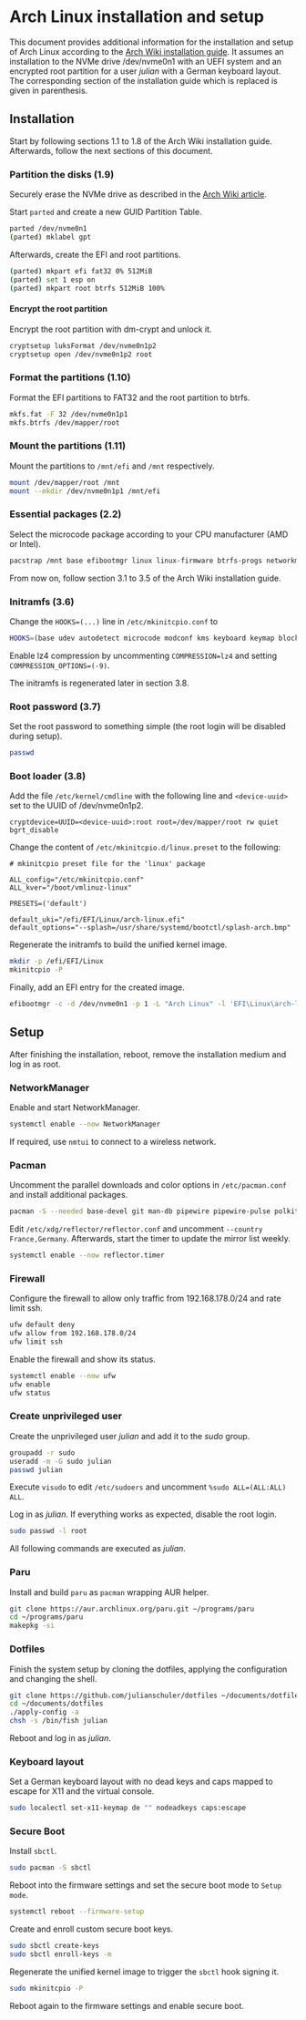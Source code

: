 # Arch Linux installation and setup

This document provides additional information for the installation and setup of Arch Linux according to the [Arch Wiki installation guide](https://wiki.archlinux.org/title/Installation_guide).
It assumes an installation to the NVMe drive /dev/nvme0n1 with an UEFI system and an encrypted root partition for a user _julian_ with a German keyboard layout.
The corresponding section of the installation guide which is replaced is given in parenthesis.

## Installation

Start by following sections 1.1 to 1.8 of the Arch Wiki installation guide. Afterwards, follow the next sections of this document.

### Partition the disks (1.9)

Securely erase the NVMe drive as described in the [Arch Wiki article](https://wiki.archlinux.org/title/Solid_state_drive/Memory_cell_clearing#NVMe_drive).

Start `parted` and create a new GUID Partition Table.

```sh
parted /dev/nvme0n1
(parted) mklabel gpt
```

Afterwards, create the EFI and root partitions.

```sh
(parted) mkpart efi fat32 0% 512MiB
(parted) set 1 esp on
(parted) mkpart root btrfs 512MiB 100%
```

#### Encrypt the root partition

Encrypt the root partition with dm-crypt and unlock it.

```sh
cryptsetup luksFormat /dev/nvme0n1p2
cryptsetup open /dev/nvme0n1p2 root
```

### Format the partitions (1.10)

Format the EFI partitions to FAT32 and the root partition to btrfs.

```sh
mkfs.fat -F 32 /dev/nvme0n1p1
mkfs.btrfs /dev/mapper/root
```

### Mount the partitions (1.11)

Mount the partitions to `/mnt/efi` and `/mnt` respectively.

```sh
mount /dev/mapper/root /mnt
mount --mkdir /dev/nvme0n1p1 /mnt/efi
```

### Essential packages (2.2)

Select the microcode package according to your CPU manufacturer (AMD or Intel).

```sh
pacstrap /mnt base efibootmgr linux linux-firmware btrfs-progs networkmanager vi {amd|intel}-ucode
```

From now on, follow section 3.1 to 3.5 of the Arch Wiki installation guide.

### Initramfs (3.6)

Change the `HOOKS=(...)` line in `/etc/mkinitcpio.conf` to

```sh
HOOKS=(base udev autodetect microcode modconf kms keyboard keymap block encrypt filesystems)
```

Enable lz4 compression by uncommenting `COMPRESSION=lz4` and setting `COMPRESSION_OPTIONS=(-9)`.

The initramfs is regenerated later in section 3.8.

### Root password (3.7)

Set the root password to something simple (the root login will be disabled during setup).

```sh
passwd
```

### Boot loader (3.8)

Add the file `/etc/kernel/cmdline` with the following line and `<device-uuid>` set to the UUID of /dev/nvme0n1p2.

```
cryptdevice=UUID=<device-uuid>:root root=/dev/mapper/root rw quiet bgrt_disable
```

Change the content of `/etc/mkinitcpio.d/linux.preset` to the following:

```
# mkinitcpio preset file for the 'linux' package

ALL_config="/etc/mkinitcpio.conf"
ALL_kver="/boot/vmlinuz-linux"

PRESETS=('default')

default_uki="/efi/EFI/Linux/arch-linux.efi"
default_options="--splash=/usr/share/systemd/bootctl/splash-arch.bmp"
```

Regenerate the initramfs to build the unified kernel image.

```sh
mkdir -p /efi/EFI/Linux
mkinitcpio -P
```

Finally, add an EFI entry for the created image.

```sh
efibootmgr -c -d /dev/nvme0n1 -p 1 -L "Arch Linux" -l 'EFI\Linux\arch-linux.efi'
```

## Setup

After finishing the installation, reboot, remove the installation medium and log in as root.

### NetworkManager

Enable and start NetworkManager.

```sh
systemctl enable --now NetworkManager
```

If required, use `nmtui` to connect to a wireless network.

### Pacman

Uncomment the parallel downloads and color options in `/etc/pacman.conf` and install additional packages.

```sh
pacman -S --needed base-devel git man-db pipewire pipewire-pulse polkit reflector ufw
```

Edit `/etc/xdg/reflector/reflector.conf` and uncomment `--country France,Germany`. Afterwards, start the timer to update the mirror list weekly.

```sh
systemctl enable --now reflector.timer
```

### Firewall

Configure the firewall to allow only traffic from 192.168.178.0/24 and rate limit ssh.

```sh
ufw default deny
ufw allow from 192.168.178.0/24
ufw limit ssh
```

Enable the firewall and show its status.

```sh
systemctl enable --now ufw
ufw enable
ufw status
```

### Create unprivileged user

Create the unprivileged user _julian_ and add it to the _sudo_ group.

```sh
groupadd -r sudo
useradd -m -G sudo julian
passwd julian
```

Execute `visudo` to edit `/etc/sudoers` and uncomment `%sudo ALL=(ALL:ALL) ALL`.

Log in as _julian_. If everything works as expected, disable the root login.

```sh
sudo passwd -l root
```

All following commands are executed as _julian_.

### Paru

Install and build `paru` as `pacman` wrapping AUR helper.

```sh
git clone https://aur.archlinux.org/paru.git ~/programs/paru
cd ~/programs/paru
makepkg -si
```

### Dotfiles

Finish the system setup by cloning the dotfiles, applying the configuration and changing the shell.

```sh
git clone https://github.com/julianschuler/dotfiles ~/documents/dotfiles
cd ~/documents/dotfiles
./apply-config -a
chsh -s /bin/fish julian
```

Reboot and log in as _julian_.

### Keyboard layout

Set a German keyboard layout with no dead keys and caps mapped to escape for X11 and the virtual console.

```sh
sudo localectl set-x11-keymap de "" nodeadkeys caps:escape
```

### Secure Boot

Install `sbctl`.

```sh
sudo pacman -S sbctl
```

Reboot into the firmware settings and set the secure boot mode to `Setup mode`.

```sh
systemctl reboot --firmware-setup
```

Create and enroll custom secure boot keys.

```sh
sudo sbctl create-keys
sudo sbctl enroll-keys -m
```

Regenerate the unified kernel image to trigger the `sbctl` hook signing it.

```sh
sudo mkinitcpio -P
```

Reboot again to the firmware settings and enable secure boot.
